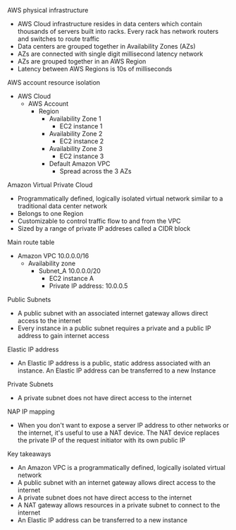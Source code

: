 AWS physical infrastructure
- AWS Cloud infrastructure resides in data centers which contain thousands of servers built into racks. Every rack has network routers and switches to route traffic
- Data centers are grouped together in Availability Zones (AZs)
- AZs are connected with single digit millisecond latency network 
- AZs are grouped together in an AWS Region 
- Latency between AWS Regions is 10s of milliseconds

AWS account resource isolation 
- AWS Cloud
	- AWS Account
		- Region 
			- Availability Zone 1
				- EC2 instance 1
			- Availability Zone 2
				- EC2 instance 2
			- Availability Zone 3
				- EC2 instance 3
			- Default Amazon VPC 
				- Spread across the 3 AZs

Amazon Virtual Private Cloud 
- Programmatically defined, logically isolated virtual network similar to a traditional data center network 
- Belongs to one Region 
- Customizable to control traffic flow to and from the VPC
- Sized by a range of private IP addreses called a CIDR block 

Main route table 
- Amazon VPC 10.0.0.0/16
	- Availability zone
		- Subnet_A 10.0.0.0/20
			- EC2 instance A 
			- Private IP address: 10.0.0.5

Public Subnets
- A public subnet with an associated internet gateway allows direct access to the internet
- Every instance in a public subnet requires a private and a public IP address to gain internet access

Elastic IP address
- An Elastic IP address is a public, static address associated with an instance. An Elastic IP address can be transferred to a new Instance 

Private Subnets
- A private subnet does not have direct access to the internet 

NAP IP mapping
- When you don't want to expose a server IP address to other networks or the internet, it's useful to use a NAT device. The NAT device replaces the private IP of the request initiator with its own public IP 

Key takeaways
- An Amazon VPC is a programmatically defined, logically isolated virtual network 
- A public subnet with an internet gateway allows direct access to the internet
- A private subnet does not have direct access to the internet 
- A NAT gateway allows resources in a private subnet to connect to the internet 
- An Elastic IP address can be transferred to a new instance 

